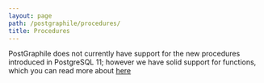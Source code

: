 ```yaml
---
layout: page
path: /postgraphile/procedures/
title: Procedures
---
```


PostGraphile does not currently have support for the new procedures introduced
in PostgreSQL 11; however we have solid support for functions, which you can
read more about [here](./functions)
